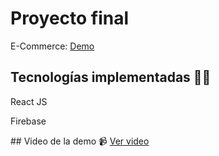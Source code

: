 <h1>Proyecto final</h1>
E-Commerce: 
<a href="https://ecommerce-wpay.netlify.app/">Demo </a>

## Tecnologías implementadas 🧑‍💻
<p>React JS </p>
<p>Firebase</p>
<vr></vr>
## Video de la demo 📹
<a href="https://drive.google.com/file/d/1rIp313jJVTa94x10txcnQEvK-Dlwnwbg/view?usp=sharing"> Ver video </a>

